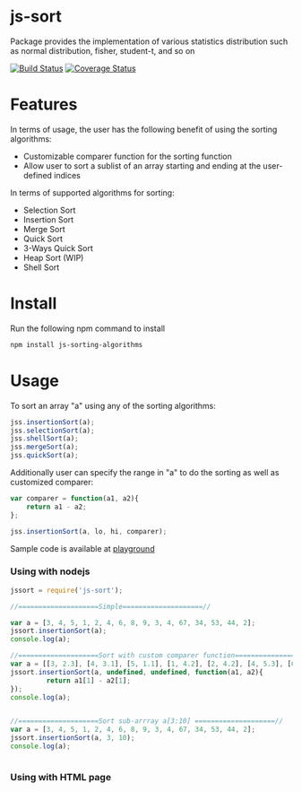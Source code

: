 # js-sort
Package provides the implementation of various statistics distribution such as normal distribution, fisher, student-t, and so on

[![Build Status](https://travis-ci.org/cschen1205/js-sorting-algorithms.svg?branch=master)](https://travis-ci.org/cschen1205/js-sorting-algorithms) [![Coverage Status](https://coveralls.io/repos/github/cschen1205/js-sorting-algorithms/badge.svg?branch=master)](https://coveralls.io/github/cschen1205/js-sorting-algorithms?branch=master) 

# Features

In terms of usage, the user has the following benefit of using the sorting algorithms:

* Customizable comparer function for the sorting function
* Allow user to sort a sublist of an array starting and ending at the user-defined indices

In terms of supported algorithms for sorting:

* Selection Sort
* Insertion Sort
* Merge Sort
* Quick Sort
* 3-Ways Quick Sort
* Heap Sort (WIP)
* Shell Sort

# Install

Run the following npm command to install

```bash
npm install js-sorting-algorithms
```

# Usage

To sort an array "a" using any of the sorting algorithms:

```javascript
jss.insertionSort(a);
jss.selectionSort(a);
jss.shellSort(a);
jss.mergeSort(a);
jss.quickSort(a);
```

Additionally user can specify the range in "a" to do the sorting as well as customized comparer:

```javascript
var comparer = function(a1, a2){
    return a1 - a2;
};

jss.insertionSort(a, lo, hi, comparer);
```


Sample code is available at [playground](https://runkit.com/cschen1205/js-sorting-algorithms-playground)

### Using with nodejs

```javascript
jssort = require('js-sort');

//====================Simple====================//

var a = [3, 4, 5, 1, 2, 4, 6, 8, 9, 3, 4, 67, 34, 53, 44, 2];
jssort.insertionSort(a);
console.log(a);

//====================Sort with custom comparer function====================//
var a = [[3, 2.3], [4, 3.1], [5, 1.1], [1, 4.2], [2, 4.2], [4, 5.3], [6, 7.4], [8, 5.1], [9, 1.9], [3, 1.2], [4, 3.4], [67, 6.7], [34, 3], [53, 5], [44, 4.2], [2, 0]];
jssort.insertionSort(a, undefined, undefined, function(a1, a2){
         return a1[1] - a2[1];
});
console.log(a);


//====================Sort sub-arrray a[3:10] ====================//
var a = [3, 4, 5, 1, 2, 4, 6, 8, 9, 3, 4, 67, 34, 53, 44, 2];
jssort.insertionSort(a, 3, 10);
console.log(a);



```

### Using with HTML page


